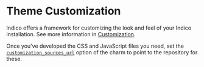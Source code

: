 # Theme Customization

Indico offers a framework for customizing the look and feel of your Indico installation. See more information in [Customization](https://docs.getindico.io/en/latest/config/settings/#customization).

Once you've developed the CSS and JavaScript files you need, set the [`customization_sources_url`](https://charmhub.io/indico/configure#customization_sources_url) option of the charm to point to the repository for these.
